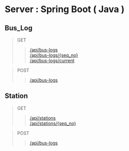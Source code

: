 # Server : Spring Boot ( Java )

## Bus_Log
> GET
>> [/api/bus-logs](https://github.com/juhwanHeo/BusLocationTrackServer/blob/master/2.server/Bus_Log/GET/bus-logs.md)  
>> [/api/bus-logs/{seq_no}](https://github.com/juhwanHeo/BusLocationTrackServer/blob/master/2.server/Bus_Log/GET/bus-logs.md)  
>> [/api/bus-logs/current](https://github.com/juhwanHeo/BusLocationTrackServer/blob/master/2.server/Bus_Log/GET/bus-logs_current.md)  

> POST
>> [/api/bus-logs](https://github.com/juhwanHeo/BusLocationTrackServer/blob/master/2.server/Bus_Log/POST/bus-logs.md)

## Station
> GET
>> [/api/stations](https://github.com/juhwanHeo/BusLocationTrackServer/blob/master/2.server/Station/GET/stations.md)  
>> [/api/stations/{seq_no}](https://github.com/juhwanHeo/BusLocationTrackServer/blob/master/2.server/Station/GET/stations.md)  

> POST
>> [/api/bus-logs](https://github.com/juhwanHeo/BusLocationTrackServer/blob/master/2.server/Station/POST/stations.md)
